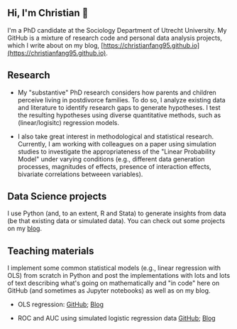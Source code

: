 ## Hi, I'm Christian 👋

I'm a PhD candidate at the Sociology Department of Utrecht University. My GitHub is a mixture of research code and personal data analysis projects, which I write about on my blog, [https://christianfang95.github.io](https://christianfang95.github.io). 

## Research 

 - My "substantive" PhD research considers how parents and children perceive living in postdivorce families. To do so, I analyze existing data and literature to identify research gaps to generate hypotheses. I test the resulting hypotheses using diverse quantitative methods, such as (linear/logisitc) regression models.
 
 - I also take great interest in methodological and statistical research. Currently, I am working with colleagues on a paper using simulation studies to investigate the appropriateness of the "Linear Probability Model" under varying conditions (e.g., different data generation processes, magnitudes of effects, presence of interaction effects, bivariate correlations betweeen variables).
 
## Data Science projects

I use Python (and, to an extent, R and Stata) to generate insights from data (be that existing data or simulated data). You can check out some projects on my [blog](https://christianfang95.github.io).

## Teaching materials

I implement some common statistical models (e.g., linear regression with OLS) from scratch in Python and post the implementations with lots and lots of text describing what's going on mathematically and "in code" here on GitHub (and sometimes as Jupyter notebooks) as well as on my blog. 

- OLS regression: [GitHub](https://github.com/christianfang95/datascienceprojects/blob/main/ols-regression/ols-regression.ipynb);  [Blog](https://christianfang95.github.io/posts/2022/09/regression-scratch/)

- ROC and AUC using simulated logistic regression data [GitHub](https://github.com/christianfang95/datascienceprojects/tree/main/roc-auc);  [Blog](https://christianfang95.github.io/posts/2022/09/roc-auc/)
